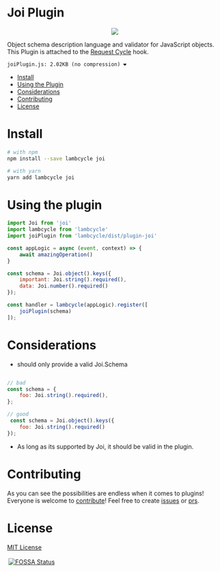 # Joi Plugin

<p align="center">
<a href="https://github.com/hapijs/joi" target="_blank">
<img src="https://camo.githubusercontent.com/9c20f86ee4df5f043a36e0bfc1ff6f5bc40e8401/68747470733a2f2f7261772e6769746875622e636f6d2f686170696a732f6a6f692f6d61737465722f696d616765732f6a6f692e706e67">
</a>
</p>


Object schema description language and validator for JavaScript objects. This Plugin is attached to the [Request Cycle](https://github.com/juliantellez/lambcycle#handler-lifecycle) hook.

```
joiPlugin.js: 2.02KB (no compression) ❤️
```


- [Install](#install)
- [Using the Plugin](#using-the-plugin)
- [Considerations](#considerations)
- [Contributing](#contributing)
- [License](#license)

# Install


```bash
# with npm
npm install --save lambcycle joi

# with yarn
yarn add lambcycle joi
```

# Using the plugin

```javascript
import Joi from 'joi'
import lambcycle from 'lambcycle'
import joiPlugin from 'lambcycle/dist/plugin-joi'

const appLogic = async (event, context) => {
    await amazingOperation()
}

const schema = Joi.object().keys({
    important: Joi.string().required(),
    data: Joi.number().required()
});

const handler = lambcycle(appLogic).register([
    joiPlugin(schema)
]);

```

# Considerations

- should only provide a valid Joi.Schema

```javascript

// bad
const schema = {
    foo: Joi.string().required(),
};

// good
 const schema = Joi.object().keys({
    foo: Joi.string().required()
});
```

- As long as its supported by Joi, it should be valid in the plugin.

# Contributing
As you can see the possibilities are endless when it comes to plugins! Everyone is welcome to [contribute](https://github.com/juliantellez/lambcycle/blob/develop/contributing.md)! Feel free to create [issues](https://github.com/juliantellez/labmcycle/issues) or [prs](https://github.com/juliantellez/labmcycle/pulls).


# License
[MIT License](https://github.com/juliantellez/lambcycle/blob/master/LICENSE)


<a href="https://app.fossa.io/projects/git%2Bgithub.com%2Fjuliantellez%2Flambcycle?ref=badge_large" target="_blank">
    <img src="https://app.fossa.io/api/projects/git%2Bgithub.com%2Fjuliantellez%2Flambcycle.svg?type=large" alt="FOSSA Status" style="max-width:100%; padding:3px;">
</a>

